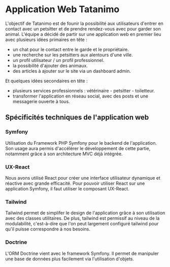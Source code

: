 # Application Web Tatanimo
L'objectif de Tatanimo est de founir la possibilité aux utilisateurs d'entrer en contact avec un petsitter et de prendre rendez-vous avec pour garder son animal.
L'équipe a décidé de partir sur une application web en premier lieu avec plusieurs idées primaires en tête :
* un chat pour le contact entre le garde et le propriétaire.
* une recherche sur les petsitters aux alentours d'une ville.
* un profil utilisateur / un profil professionnel.
* la possibilité d'ajouter des animaux.
* des articles à ajouter sur le site via un dashboard admin.

Et quelques idées secondaires en tête :
* plusieurs services professionnels : vétérinaire - petsitter - toiletteur.
* transformer l'application en réseau social, avec des posts et une messagerie ouverte à tous.

## Spécificités techniques de l'application web 
### Symfony
Utilisation du Framework PHP Symfony pour le backend de l'application. 
Son usage aura permis d'accélérer le développement de cette partie, notamment grâce à son architecture MVC déjà intégrée.
### UX-React
Nous avons utilisé React pour créer une interface utilisateur dynamique et réactive avec grande efficacité.
Pour pouvoir utiliser React sur une application Symfony, il faut utiliser le composant UX-React.
### Tailwind
Tailwind permet de simplifer le design de l'application grâce à son utilisation avec des classes utilitaires.
De plus, tailwind est permissif au niveau de la modulabilité, c'est-à-dire que l'on peut largement configuré tailwind pour qu'il puisse correspondre à nos besoins.
### Doctrine
L'ORM Doctrine vient avec le framework Symfony. Il permet de manipuler une base de données plus facilement via l'utilisation d'objets.
